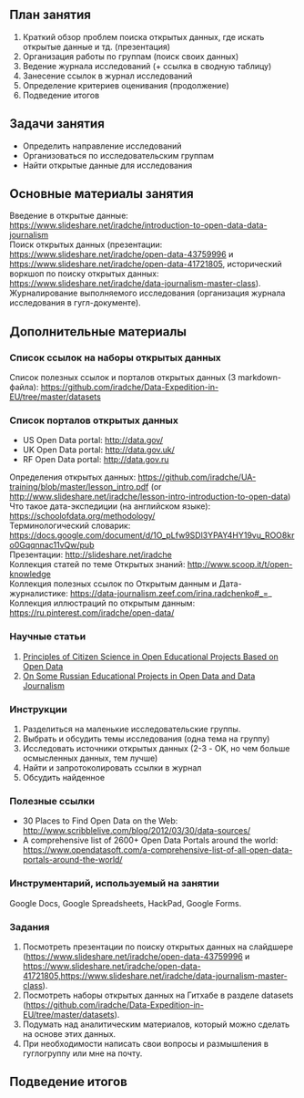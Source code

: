 ## План занятия
  
1. Краткий обзор проблем поиска открытых данных, где искать открытые данные и тд. (презентация)       
2. Организация работы по группам (поиск своих данных)        
3. Ведение журнала исследований (+ ссылка в сводную таблицу)   
4. Занесение ссылок в журнал исследований    
5. Определение критериев оценивания (продолжение)
6. Подведение итогов     

## Задачи занятия
- Определить направление исследований      
- Организоваться по исследовательским группам    
- Найти открытые данные для исследования

## Основные материалы занятия
Введение в открытые данные: https://www.slideshare.net/iradche/introduction-to-open-data-data-journalism      
Поиск открытых данных (презентации: https://www.slideshare.net/iradche/open-data-43759996 и https://www.slideshare.net/iradche/open-data-41721805, исторический воркшоп по поиску открытых данных: https://www.slideshare.net/iradche/data-journalism-master-class).      
Журналирование выполняемого исследования (организация журнала исследования в гугл-документе).       

## Дополнительные материалы
### Список ссылок на наборы открытых данных
Cписок полезных ссылок и порталов открытых данных (3 markdown-файла): https://github.com/iradche/Data-Expedition-in-EU/tree/master/datasets

### Список порталов открытых данных
- US Open Data portal: http://data.gov/
- UK Open Data portal: http://data.gov.uk/
- RF Open Data portal: http://data.gov.ru

Определения открытых данных: https://github.com/iradche/UA-training/blob/master/lesson_intro.pdf (or http://www.slideshare.net/iradche/lesson-intro-introduction-to-open-data)       
Что такое дата-экспедиции (на английском языке): https://schoolofdata.org/methodology/  
Терминологический словарик: https://docs.google.com/document/d/1O_pLfw9SDl3YPAY4HY19vu_ROO8kro0Gqqnnac11vQw/pub      
Презентации: http://slideshare.net/iradche          
Коллекция статей по теме Открытых знаний: http://www.scoop.it/t/open-knowledge             
Коллекция полезных ссылок по Открытым данным и Дата-журналистике: https://data-journalism.zeef.com/irina.radchenko#_=_     
Коллекция иллюстраций по открытым данным: https://ru.pinterest.com/iradche/open-data/      

### Научные статьи     
1. [Principles of Citizen Science in Open Educational Projects Based on Open Data](https://www.researchgate.net/publication/312218818_Principles_of_Citizen_Science_in_Open_Educational_Projects_Based_on_Open_Data)      
2. [On Some Russian Educational Projects in Open Data and Data Journalism](https://www.researchgate.net/publication/299340975_On_Some_Russian_Educational_Projects_in_Open_Data_and_Data_Journalism)     
      
   
### Инструкции
   
1. Разделиться на маленькие исследовательские группы.
2. Выбрать и обсудить темы исследования (одна тема на группу)
3. Исследовать источники открытых данных (2-3 - OK, но чем больше осмысленных данных, тем лучше)
4. Найти и запротоколировать ссылки в журнал 
5. Обсудить найденное


### Полезные ссылки
- 30 Places to Find Open Data on the Web: http://www.scribblelive.com/blog/2012/03/30/data-sources/     
- A comprehensive list of 2600+ Open Data Portals around the world: https://www.opendatasoft.com/a-comprehensive-list-of-all-open-data-portals-around-the-world/      

### Инструментарий, используемый на занятии
Google Docs, Google Spreadsheets, HackPad, Google Forms.

### Задания
1. Посмотреть презентации по поиску открытых данных на слайдшере (https://www.slideshare.net/iradche/open-data-43759996 и https://www.slideshare.net/iradche/open-data-41721805,https://www.slideshare.net/iradche/data-journalism-master-class).
2. Посмотреть наборы открытых данных на Гитхабе в разделе datasets (https://github.com/iradche/Data-Expedition-in-EU/tree/master/datasets).
3. Подумать над аналитическим материалов, который можно сделать на основе этих данных.
4. При необходимости написать свои вопросы и размышления в гуглогруппу или мне на почту.

## Подведение итогов
